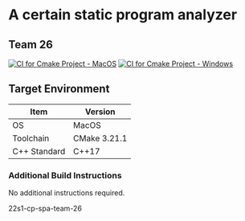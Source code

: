 # A certain static program analyzer

## Team 26
[![CI for Cmake Project - MacOS](https://github.com/Kidsnd274/ProgramAnalyzer/actions/workflows/build_cp_mac.yml/badge.svg)](https://github.com/Kidsnd274/ProgramAnalyzer/actions/workflows/build_cp_mac.yml)
[![CI for Cmake Project - Windows](https://github.com/Kidsnd274/ProgramAnalyzer/actions/workflows/build_cp_windows.yml/badge.svg)](https://github.com/Kidsnd274/ProgramAnalyzer/actions/workflows/build_cp_windows.yml)

## Target Environment

Item | Version
-|-
OS | MacOS
Toolchain | CMake 3.21.1
C++ Standard | C++17

### Additional Build Instructions

No additional instructions required.

22s1-cp-spa-team-26
